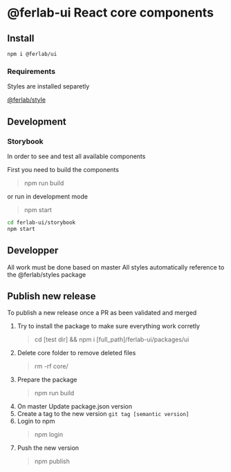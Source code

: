 # @ferlab-ui React core components

## Install

    npm i @ferlab/ui

### Requirements

Styles are installed separetly

[@ferlab/style](github/)


## Development
### Storybook

In order to see and test all available components

First you need to build the components

> npm run build

or run in development mode 

> npm start

```bash
cd ferlab-ui/storybook
npm start
```

## Developper

All work must be done based on master
All styles automatically reference to the @ferlab/styles package
## Publish new release
To publish a new release once a PR as been validated and merged

1. Try to install the package to make sure everything work corretly
    > cd [test dir] && npm i [full_path]/ferlab-ui/packages/ui
2. Delete core folder to remove deleted files
    > rm -rf core/
3. Prepare the package 
    > npm run build
4. On master Update package.json version
5. Create a tag to the new version `git tag [semantic version]`
6. Login to npm
    > npm login
7. Push the new version
    > npm publish
